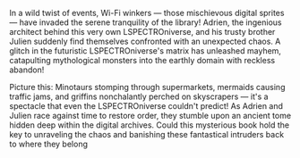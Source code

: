 In a wild twist of events, Wi-Fi winkers — those mischievous digital sprites — have invaded the serene tranquility of the library! Adrien, the ingenious architect behind this very own LSPECTROniverse, and his trusty brother Julien suddenly find themselves confronted with an unexpected chaos. A glitch in the futuristic LSPECTROniverse's matrix has unleashed mayhem, catapulting mythological monsters into the earthly domain with reckless abandon!

Picture this: Minotaurs stomping through supermarkets, mermaids causing traffic jams, and griffins nonchalantly perched on skyscrapers — it's a spectacle that even the LSPECTROniverse couldn't predict! As Adrien and Julien race against time to restore order, they stumble upon an ancient tome hidden deep within the digital archives. Could this mysterious book hold the key to unraveling the chaos and banishing these fantastical intruders back to where they belong
